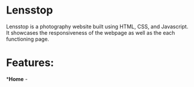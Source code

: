 # Lensstop
Lensstop is a photography website built using HTML, CSS, and Javascript. It showcases the responsiveness of the webpage as well as the each functioning page. 

# Features:
***Home** - 
